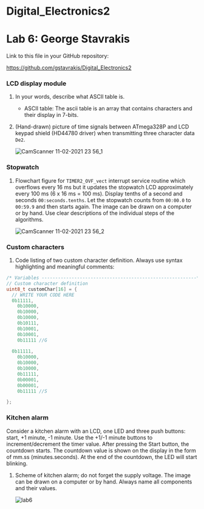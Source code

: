 # Digital_Electronics2
# Lab 6: George Stavrakis

Link to this file in your GitHub repository:

https://github.com/gstavrakis/Digital_Electronics2


### LCD display module

1. In your words, describe what ASCII table is.
   * ASCII table: The ascii table is an array that contains characters and their display in 7-bits.

2. (Hand-drawn) picture of time signals between ATmega328P and LCD keypad shield (HD44780 driver) when transmitting three character data `De2`.

   ![CamScanner 11-02-2021 23 56_1](https://user-images.githubusercontent.com/91612258/139963287-ec998d1f-e079-451c-b7d1-da64664d83b3.jpg)



### Stopwatch

1. Flowchart figure for `TIMER2_OVF_vect` interrupt service routine which overflows every 16&nbsp;ms but it updates the stopwatch LCD approximately every 100&nbsp;ms (6 x 16&nbsp;ms = 100&nbsp;ms). Display tenths of a second and seconds `00:seconds.tenths`. Let the stopwatch counts from `00:00.0` to `00:59.9` and then starts again. The image can be drawn on a computer or by hand. Use clear descriptions of the individual steps of the algorithms.

   ![CamScanner 11-02-2021 23 56_2](https://user-images.githubusercontent.com/91612258/139963273-c206add5-d420-430d-b49f-322a60832422.jpg)
   

### Custom characters

1. Code listing of two custom character definition. Always use syntax highlighting and meaningful comments:

```c
/* Variables ---------------------------------------------------------*/
// Custom character definition
uint8_t customChar[16] = {
  // WRITE YOUR CODE HERE
  0b11111,
	0b10000,
	0b10000,
	0b10000,
	0b10111,
	0b10001,
	0b10001,
	0b11111 //G
  
  0b11111,
	0b10000,
	0b10000,
	0b10000,
	0b11111,
	0b00001,
	0b00001,
	0b11111 //S

};
```


### Kitchen alarm

Consider a kitchen alarm with an LCD, one LED and three push buttons: start, +1 minute, -1 minute. Use the +1/-1 minute buttons to increment/decrement the timer value. After pressing the Start button, the countdown starts. The countdown value is shown on the display in the form of mm.ss (minutes.seconds). At the end of the countdown, the LED will start blinking.

1. Scheme of kitchen alarm; do not forget the supply voltage. The image can be drawn on a computer or by hand. Always name all components and their values.

   ![lab6](https://user-images.githubusercontent.com/91612258/139963595-20900808-9694-4cc0-b654-a8672af6cd32.png)


